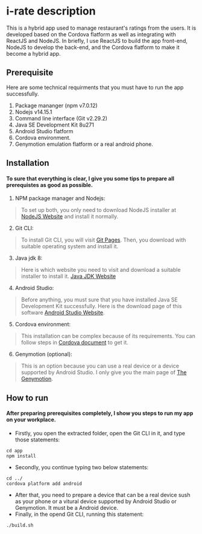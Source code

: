 # i-rate description
This is a hybrid app used to manage restaurant's ratings from the users. It is developed based on the Cordova flatform as well as integrating with ReactJS and NodeJS. In briefly, I use ReactJS to build the app front-end, NodeJS to develop the back-end, and the Cordova flatform to make it become a hybrid app.

## Prerequisite
Here are some technical requirments that you must have to run the app successfully.
1. Package mananger (npm v7.0.12)
2. Nodejs  v14.15.1
3. Command line interface (Git v2.29.2)
4. Java SE Development Kit 8u271
5. Android Studio flatform
6. Cordova environment.
7. Genymotion emulation flatform or a real android phone.
## Installation
#### To sure that everything is clear, I give you some tips to prepare all prerequistes as good as possible.
1. NPM package manager and Nodejs:
  > To set up both, you only need to download NodeJS installer at [NodeJS Website](https://nodejs.org/en/) and install it normally.
2. Git CLI:
  > To install Git CLI, you will visit [Git Pages](https://git-scm.com/downloads). Then, you download with suitable operating system and install it.
3. Java jdk 8:
  > Here is which website you need to visit and download a suitable installer to install it. [Java JDK Website](https://www.oracle.com/java/technologies/javase/javase-jdk8-downloads.html)
4. Android Studio:
  > Before anything, you must sure that you have installed Java SE Development Kit successfully.
  > Here is the download page of this software [Android Studio Website](https://developer.android.com/studio). 
5. Cordova environment:
  > This installation can be complex because of its requirements. You can follow steps in [Cordova document](https://cordova.apache.org/docs/en/latest/) to get it. 
6. Genymotion (optional):
  > This is an option because you can use a real device or a device supported by Android Studio. I only give you the main page of [The Genymotion](https://www.genymotion.com/).
 ## How to run
 #### After preparing prerequisites completely, I show you steps to run my app on your workplace. 
  - Firstly, you open the extracted folder, open the Git CLI in it, and type those statements:
  ```
  cd app
  npm install
  ```
  - Secondly, you continue typing two below statements:
  ```
  cd ../
  cordova platform add android
  ```
  - After that, you need to prepare a device that can be a real device sush as your phone or a vitural device supported by Android Studio or Genymotion. It must be a Android device.
  - Finally, in the opend Git CLI, running this statement:
  ```
  ./build.sh
  ```
